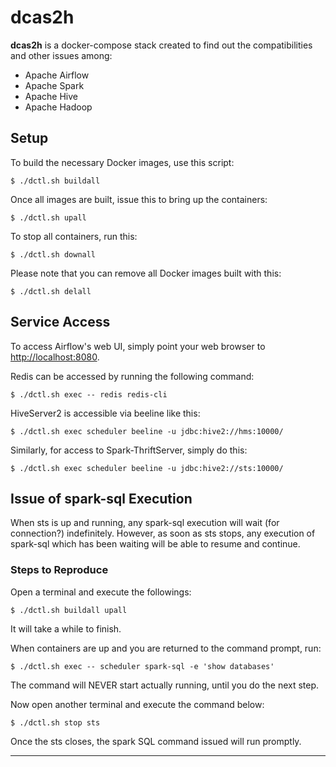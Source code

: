 # dcas2h

**dcas2h** is a docker-compose stack created to find out the compatibilities
and other issues among:

- Apache Airflow
- Apache Spark
- Apache Hive
- Apache Hadoop

## Setup

To build the necessary Docker images, use this script:

```
$ ./dctl.sh buildall
```

Once all images are built, issue this to bring up the containers:

```
$ ./dctl.sh upall
```

To stop all containers, run this:

```
$ ./dctl.sh downall
```

Please note that you can remove all Docker images built with this:

```
$ ./dctl.sh delall
```

## Service Access

To access Airflow's web UI, simply point your web browser to
[http://localhost:8080][1].

Redis can be accessed by running the following command:

```
$ ./dctl.sh exec -- redis redis-cli
```

HiveServer2 is accessible via beeline like this:

```
$ ./dctl.sh exec scheduler beeline -u jdbc:hive2://hms:10000/
```

Similarly, for access to Spark-ThriftServer, simply do this:

```
$ ./dctl.sh exec scheduler beeline -u jdbc:hive2://sts:10000/
```

## Issue of spark-sql Execution

When sts is up and running, any spark-sql execution will wait (for
connection?) indefinitely. However, as soon as sts stops, any execution of
spark-sql which has been waiting will be able to resume and continue.

### Steps to Reproduce

Open a terminal and execute the followings:

```
$ ./dctl.sh buildall upall
```

It will take a while to finish.

When containers are up and you are returned to the command prompt, run:

```
$ ./dctl.sh exec -- scheduler spark-sql -e 'show databases'
```

The command will NEVER start actually running, until you do the next step.

Now open another terminal and execute the command below:

```
$ ./dctl.sh stop sts
```

Once the sts closes, the spark SQL command issued will run promptly.

---
[1]: http://localhost:8080
